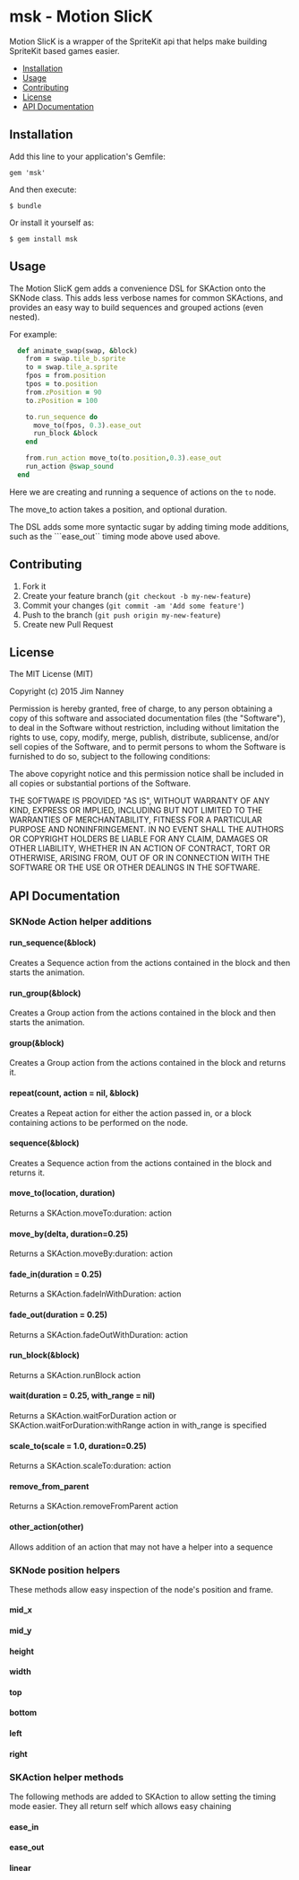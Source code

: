 # msk - Motion SlicK

Motion SlicK is a wrapper of the SpriteKit api that helps make building SpriteKit based games easier.

* [Installation](#installation)
* [Usage](#usage)
* [Contributing](#contributing)
* [License](#license)
* [API Documentation](#api-documentation)


## Installation

Add this line to your application's Gemfile:

    gem 'msk'

And then execute:

    $ bundle

Or install it yourself as:

    $ gem install msk

## Usage

The Motion SlicK gem adds a convenience DSL for SKAction onto the SKNode class. This adds less verbose names for common SKActions, and provides an easy way to build sequences and grouped actions (even nested).

For example:

```ruby
  def animate_swap(swap, &block)
    from = swap.tile_b.sprite
    to = swap.tile_a.sprite
    fpos = from.position
    tpos = to.position
    from.zPosition = 90 
    to.zPosition = 100

    to.run_sequence do
      move_to(fpos, 0.3).ease_out
      run_block &block
    end

    from.run_action move_to(to.position,0.3).ease_out
    run_action @swap_sound
  end
```

Here we are creating and running a sequence of actions on the ```to``` node.

The move_to action takes a position, and optional duration.

The DSL adds some more syntactic sugar by adding timing mode additions, such as the ```ease_out`` timing mode above used above.

## Contributing

1. Fork it
2. Create your feature branch (`git checkout -b my-new-feature`)
3. Commit your changes (`git commit -am 'Add some feature'`)
4. Push to the branch (`git push origin my-new-feature`)
5. Create new Pull Request

## License

The MIT License (MIT)

Copyright (c) 2015 Jim Nanney

Permission is hereby granted, free of charge, to any person obtaining a copy
of this software and associated documentation files (the "Software"), to deal
in the Software without restriction, including without limitation the rights
to use, copy, modify, merge, publish, distribute, sublicense, and/or sell
copies of the Software, and to permit persons to whom the Software is
furnished to do so, subject to the following conditions:

The above copyright notice and this permission notice shall be included in
all copies or substantial portions of the Software.

THE SOFTWARE IS PROVIDED "AS IS", WITHOUT WARRANTY OF ANY KIND, EXPRESS OR
IMPLIED, INCLUDING BUT NOT LIMITED TO THE WARRANTIES OF MERCHANTABILITY,
FITNESS FOR A PARTICULAR PURPOSE AND NONINFRINGEMENT. IN NO EVENT SHALL THE
AUTHORS OR COPYRIGHT HOLDERS BE LIABLE FOR ANY CLAIM, DAMAGES OR OTHER
LIABILITY, WHETHER IN AN ACTION OF CONTRACT, TORT OR OTHERWISE, ARISING FROM,
OUT OF OR IN CONNECTION WITH THE SOFTWARE OR THE USE OR OTHER DEALINGS IN
THE SOFTWARE.

## API Documentation

### SKNode Action helper additions

#### run_sequence(&block)

Creates a Sequence action from the actions contained in the block and then starts the animation.

#### run_group(&block)

Creates a Group action from the actions contained in the block and then starts the animation.

#### group(&block)

Creates a Group action from the actions contained in the block and returns it.

#### repeat(count, action = nil,  &block)

Creates a Repeat action for either the action passed in, or a block containing actions to be performed on the node.

#### sequence(&block)

Creates a Sequence action from the actions contained in the block and returns it.

#### move_to(location, duration)

Returns a SKAction.moveTo:duration: action

#### move_by(delta, duration=0.25)

Returns a SKAction.moveBy:duration: action

#### fade_in(duration = 0.25)

Returns a SKAction.fadeInWithDuration: action

#### fade_out(duration = 0.25)

Returns a SKAction.fadeOutWithDuration: action

#### run_block(&block)

Returns a SKAction.runBlock action 

#### wait(duration = 0.25, with_range = nil)

Returns a SKAction.waitForDuration action or SKAction.waitForDuration:withRange action in with_range is specified

#### scale_to(scale = 1.0, duration=0.25)

Returns a SKAction.scaleTo:duration: action

#### remove_from_parent

Returns a SKAction.removeFromParent action

#### other_action(other)

Allows addition of an action that may not have a helper into a sequence

### SKNode position helpers

These methods allow easy inspection of the node's position and frame.

#### mid_x
#### mid_y
#### height
#### width
#### top
#### bottom
#### left
#### right

### SKAction helper methods

The following methods are added to SKAction to allow setting the timing mode easier. They all return self which allows easy chaining

#### ease_in
#### ease_out
#### linear


